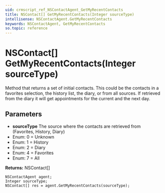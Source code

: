 ```yaml
---
uid: crmscript_ref_NSContactAgent_GetMyRecentContacts
title: NSContact[] GetMyRecentContacts(Integer sourceType)
intellisense: NSContactAgent.GetMyRecentContacts
keywords: NSContactAgent, GetMyRecentContacts
so.topic: reference
---
```


# NSContact[] GetMyRecentContacts(Integer sourceType)

Method that returns a set of initial contacts. This could be the contacts in a favorites selection, the history list, the diary, or from all sources. If retrieved from the diary it will get appointments for the current and the next day.

## Parameters

* **sourceType** The source where the contacts are retrieved from (Favorites, History, Diary)
* Enum: 0 = Unknown
* Enum: 1 = History
* Enum: 2 = Diary
* Enum: 4 = Favorites
* Enum: 7 = All

**Returns:** NSContact[]

```crmscript
NSContactAgent agent;
Integer sourceType;
NSContact[] res = agent.GetMyRecentContacts(sourceType);
```

